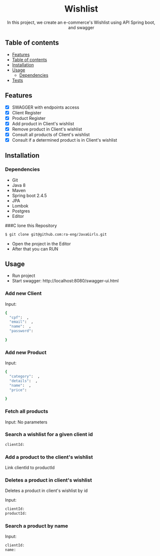<h1 align="center">Wishlist</h1>
<p align="center"> In this project, we create an e-commerce's Wishlist using API Spring boot, and swagger
</p>

## Table of contents 

<!--ts-->
- [Features](#Features)
- [Table of contents ](#table-of-contents)
- [Installation](#installation)
- [Usage](#usage)
    - [Dependencies](#dependencies)
- [Tests](#tests)
<!--te-->


## Features

- [x] SWAGGER with endpoints access 
- [x] Client Register
- [x] Product Register
- [x] Add product in Client's wishlist
- [x] Remove product in Client's wishlist
- [x] Consult all products of Client's wishlist
- [x] Consult if a determined product is in Client's wishlist

## Installation

### Dependencies

- Git
- Java 8
- Maven
- Spring boot 2.4.5
- JPA
- Lombok 
- Postgres
- Editor 

###C lone this Repository
```bash
$ git clone git@github.com:ra-eng/JavaGirls.git
```
- Open the project in the Editor
- After that you can RUN


## Usage

- Run project
- Start swagger: http://localhost:8080/swagger-ui.html

### Add new Client
Input:
```bash
{
  "cpf":  , 
  "email":  ,
  "name":  ,
  "password":  
  
}
```
### Add new Product
Input:
```bash
{
  "category":  , 
  "details":  ,
  "name":  ,
  "price":  
  
}
```

### Fetch all products
Input:
No parameters

### Search a wishlist for a given client id
```bash
clientId: 
```

### Add a product to the client's wishlist
Link clientId to productId

### Deletes a product in client's wishlist
Deletes a product in client's wishlist by id 

Input: 
```bash
clientId: 
productId:
```
### Search a product by name
Input:
```bash
clientId: 
name:
```



